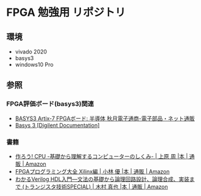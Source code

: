 # FPGA 勉強用 リポジトリ

## 環境
- vivado 2020
- basys3
- windows10 Pro

## 参照
### FPGA評価ボード(basys3)関連
- [BASYS3 Artix-7 FPGAボード: 半導体 秋月電子通商-電子部品・ネット通販](https://akizukidenshi.com/catalog/g/gM-08634/)
- [Basys 3 [Digilent Documentation]](https://reference.digilentinc.com/reference/programmable-logic/basys-3/start)
### 書籍
- [作ろう! CPU -基礎から理解するコンピューターのしくみ- | 上原 周 |本 | 通販 | Amazon](https://www.amazon.co.jp/%E4%BD%9C%E3%82%8D%E3%81%86-CPU-%E5%9F%BA%E7%A4%8E%E3%81%8B%E3%82%89%E7%90%86%E8%A7%A3%E3%81%99%E3%82%8B%E3%82%B3%E3%83%B3%E3%83%94%E3%83%A5%E3%83%BC%E3%82%BF%E3%83%BC%E3%81%AE%E3%81%97%E3%81%8F%E3%81%BF-%E4%B8%8A%E5%8E%9F-%E5%91%A8/dp/4839968519/ref=tmm_pap_swatch_0?_encoding=UTF8&qid=&sr=)
- [FPGAプログラミング大全 Xilinx編 | 小林 優 |本 | 通販 | Amazon](https://www.amazon.co.jp/FPGA%E3%83%97%E3%83%AD%E3%82%B0%E3%83%A9%E3%83%9F%E3%83%B3%E3%82%B0%E5%A4%A7%E5%85%A8-Xilinx%E7%B7%A8-%E5%B0%8F%E6%9E%97-%E5%84%AA/dp/4798047538)
- [わかるVerilog HDL入門―文法の基礎から論理回路設計、論理合成、実装まで (トランジスタ技術SPECIAL) | 木村 真也 |本 | 通販 | Amazon](https://www.amazon.co.jp/%E3%82%8F%E3%81%8B%E3%82%8BVerilog-HDL%E5%85%A5%E9%96%80%E2%80%95%E6%96%87%E6%B3%95%E3%81%AE%E5%9F%BA%E7%A4%8E%E3%81%8B%E3%82%89%E8%AB%96%E7%90%86%E5%9B%9E%E8%B7%AF%E8%A8%AD%E8%A8%88%E3%80%81%E8%AB%96%E7%90%86%E5%90%88%E6%88%90%E3%80%81%E5%AE%9F%E8%A3%85%E3%81%BE%E3%81%A7-%E3%83%88%E3%83%A9%E3%83%B3%E3%82%B8%E3%82%B9%E3%82%BF%E6%8A%80%E8%A1%93SPECIAL-%E6%9C%A8%E6%9D%91-%E7%9C%9F%E4%B9%9F/dp/4789837564)
